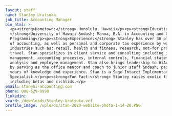 ```yaml
---
layout: staff
name: Stanley Uratsuka
job_title: Accounting Manager
bio_html: >-
  <p><strong>Hometown:</strong> Honolulu, Hawaii</p><p><strong>Education:
  </strong>University of Hawaii &ndash; Manoa, B.A. in Accounting and Computer
  Programming</p><p><strong>Experience:</strong> Stanley has over 30 plus years
  of accounting, as well as personal and corporate tax experience by working in
  industries such as: retail, health and fitness, research, not-for profits and
  travel. Stan specializes in client service and consulting including inventory
  management, accounting processes, internal controls, financial statement
  analysis and employee management. Stan also brings leadership to HiAccounting
  by serving as the office mentor and coach to junior staff &ndash; passing on
  years of knowledge and experience. Stan is a Sage Intacct Implementation
  Specialist.</p><p><strong>Fun Fact:</strong> Stanley raises exotic fish
  including betas and cichlids.</p>
email: stan@hi-accounting.com
phone: 808-529-9990
linkedin:
vcard: /downloads/Stanley-Uratsuka.vcf
profile_image: /uploads/stan-2020-website-photo-1-14-20.PNG
---
```


